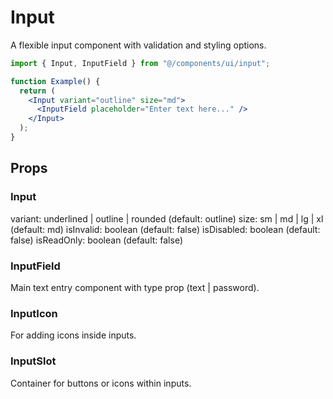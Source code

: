 # Input

A flexible input component with validation and styling options.

```jsx
import { Input, InputField } from "@/components/ui/input";

function Example() {
  return (
    <Input variant="outline" size="md">
      <InputField placeholder="Enter text here..." />
    </Input>
  );
}
```

## Props

### Input

variant: underlined | outline | rounded (default: outline)
size: sm | md | lg | xl (default: md)
isInvalid: boolean (default: false)
isDisabled: boolean (default: false)
isReadOnly: boolean (default: false)

### InputField

Main text entry component with type prop (text | password).

### InputIcon

For adding icons inside inputs.

### InputSlot

Container for buttons or icons within inputs.
